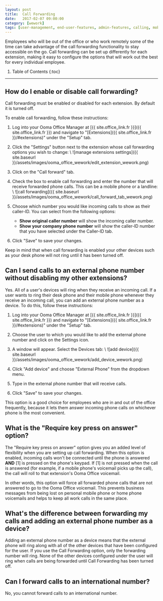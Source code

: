 ```yaml
---
layout: post
title:  Call Forwarding
date:   2017-02-07 09:00:00
category: [wework]
tags: [user-management, end-user-features, admin-features, calling, mobility, ooma-office-manager, wework]
---
```


Employees who will be out of the office or who work remotely some of the time can take advantage of the call forwarding functionality to stay accessible on the go. Call forwarding can be set up differently for each extension, making it easy to configure the options that will work out the best for every individual employee.

1. Table of Contents
{:toc}
* * *

## How do I enable or disable call forwarding?

Call forwarding must be enabled or disabled for each extension. By default it is turned off.

To enable call forwarding, follow these instructions:

1. Log into your Ooma Office Manager at [{{ site.office_link.fr }}]({{ site.office_link.fr }}) and navigate to "[Extensions]({{ site.office_link.fr }}/#extensions)" under the "Setup" tab.
2. Click the "Settings" button next to the extension whose call forwarding options you wish to change: \\
   ![manage extensions settings]({{ site.baseurl }}/assets/images/ooma_office_wework/edit_extension_wework.png)

3. Click on the "Call forward" tab.
4. Check the box to enable call forwarding and enter the number that will receive forwarded phone calls. This can be a mobile phone or a landline: \\
   ![call forwarding]({{ site.baseurl }}/assets/images/ooma_office_wework/call_forward_tab_wework.png)

5. Choose which number you would like incoming calls to show as their caller-ID. You can select from the following options:
   * **Show original caller number** will show the incoming caller number.
   * **Show your company phone number** will show the caller-ID number that you have selected under the Caller-ID tab.
6. Click "Save" to save your changes.

Keep in mind that when call forwarding is enabled your other devices such as your desk phone will not ring until it has been turned off.

## Can I send calls to an external phone number without disabling my other extensions?

Yes. All of a user's devices will ring when they receive an incoming call. If a user wants to ring their desk phone and their mobile phone whenever they receive an incoming call, you can add an external phone number as a device. To do this, follow these instructions:

1. Log into your Ooma Office Manager at [{{ site.office_link.fr }}]({{ site.office_link.fr }}) and navigate to "[Extensions]({{ site.office_link.fr }}/#extensions)" under the "Setup" tab.
2. Choose the user to which you would like to add the external phone number and click on the Settings icon.
3. A window will appear. Select the Devices tab: \\
   ![add device]({{ site.baseurl }}/assets/images/ooma_office_wework/add_device_wework.png)

4. Click "Add device" and choose "External Phone" from the dropdown menu.
5. Type in the external phone number that will receive calls.
6. Click "Save" to save your changes.

This option is a good choice for employees who are in and out of the office frequently, because it lets them answer incoming phone calls on whichever phone is the most convenient.

## What is the "Require key press on answer" option?

The "Require key press on answer" option gives you an added level of flexibility when you are setting up call forwarding. When this option is enabled, incoming calls won't be connected until the phone is answered **AND** [1] is pressed on the phone's keypad. If [1] is not pressed when the call is answered (for example, if a mobile phone's voicemail picks up the call), the call will roll to that extension's Ooma Office voicemail.

In other words, this option will force all forwarded phone calls that are not answered to go to the Ooma Office voicemail. This prevents business messages from being lost on personal mobile phone or home phone voicemails and helps to keep all work calls in the same place.

## What's the difference between forwarding my calls and adding an external phone number as a device?

Adding an external phone number as a device means that the external phone will ring along with all of the other devices that have been configured for the user. If you use the Call Forwarding option, only the forwarding number will ring. None of the other devices configured under the user will ring when calls are being forwarded until Call Forwarding has been turned off.

## Can I forward calls to an international number?

No, you cannot forward calls to an international number.